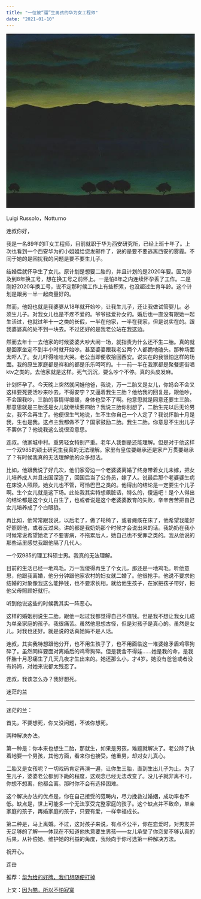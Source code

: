 ```yaml
---
title: "一位被“逼”生男孩的华为女工程师"
date: "2021-01-10"
---
```


![连岳文章](images/连岳文章picture-9.jpg)

  

Luigi Russolo，Notturno

  

连叔你好，

  

我是一名89年的IT女工程师，目前就职于华为西安研究所，已经上班十年了。上次也看到一个西安华为的小姐姐给您发邮件了，说的是要不要逃离西安的雾霾。不同于她的是困扰我的问题是要不要生儿子。

  

结婚后就怀孕生了女儿。原计划是想要二胎的，并且计划的是2020年要。因为涉及到8年换工号，想在换工号之前怀上。一是怕8年之内连续怀孕丢了工作。二是刚好2020年换工号，说不定那时候工作上有些积累，也没超过生育年龄。这个计划是跟另一半一起商量好的。

  

然而，他妈也就是我婆婆从18年就开始吵，让我生儿子，还让我做试管婴儿。必须生儿子。对我女儿也是不疼不爱的。爷爷挺爱孙女的。婚后也一直没有跟她一起生活过，也就过年十一之类的长假，一半在他家，一半在我家，但是说实在的。跟我婆婆真的处不到一块去。不过还好的是我老公站在我这边。

  

然而去年十一去他家的时候婆婆大吵大闹一场，就指责为什么还不生二胎。真的就是回家坐定不到半小时就开始吵。甚至婆婆跟我老公两个人都跪地磕头。那种场面太吓人了。女儿吓得哇哇大哭。老公当即便收拾回西安。说实在的我很怕这样的场面。我的原生家庭都是祥和的都是乐乐呵呵的。十一前一半在我家都是聚餐逛街唱ktv之类的。去他家就是这样。死气沉沉，要么吵个不停。真的头皮发麻。

  

计划怀孕了。今天晚上突然就问娃他爸，我说，万一二胎又是女儿，你妈会不会又这样要死要活吵来吵去，不得安宁？又逼着我生三胎？他给我的回复是，跟他吵，不会跟我吵，三胎的事情得缓缓，身体也受不了啊。他意思就是同意还要生三胎。那意思就是三胎还是女儿就继续要四胎？我说三胎你别想了，二胎生完以后无论男女，我不会再生了。他便很生气地说，生不生你自己一个人定了？我说怀胎十月是我，生也是我。这点主我都做不了？国家鼓励二胎。我生二胎。你意思不生出儿子不罢休了？他说我这么说很没意思。

  

连叔。他家城中村。重男轻女特别严重。老年人我倒是还能理解。但是对于他这样一个双985的硕士研究生我真的无法理解。家里有皇位要继承还是家产万贯要继承了？有时候我真的无法理解他的众多想法。

  

比如，他跟我说了好几次，他们家旁边一个老婆婆离婚了终身带着女儿未嫁，把女儿培养成人并且出国深造了，回国后当了公务员，嫁了人。说最后那个老婆婆生病在床没人照顾，她女儿也不管，可怜巴巴之类的。他得出的结论是一定要生个儿子啊。生个女儿就是这下场。此处我其实特想飙脏话，特么的，傻逼吧！是个人得出的结论都是这个女儿白生了，也或者说是这个老婆婆教育的失败，辛辛苦苦把自己女儿培养成了个白眼狼。

  

再比如，他常常跟我说，以后老了，做了轮椅了，或者瘫痪在床了，他希望我能好好照顾他，或者反过来。讲的都是我奶奶那个时候才会说出来的话。我奶奶在我小时候常说希望她老了不要害病，不拖累后人，她自己也不受罪之类的。我从他说的那些话里感觉我跟他隔了几代人。

  

一个双985的理工科硕士男。我真的无法理解。

  

目前的生活已经一地鸡毛。万一我傻得再生了个女儿，那还是一地鸡毛。听他意思，他跟我离婚，他分分钟跟他家农村的妇女就二婚了。他很抢手。他说不要求他结婚的对象像我这么能挣钱，也不要求长相。就给他生孩子，在家把孩子带好，把他父母照顾好就行。

  

听到他说这些的时候我其实一阵恶心。

  

这样的婚姻别说生二胎，跟他一起过我都觉得自己不值钱。但是我不想让我女儿成为单亲家庭的孩子。我很痛苦。虽然他思想古怪，但是对孩子是真心的。虽然是女儿。对我也还好。就是说的话真她妈不是人话。

  

连叔，其实我特想跟他分开，也不用生孩子了，也不用面临这一堆婆媳矛盾鸡零狗碎了。虽然同样要面对离婚后的鸡零狗碎。但是我舍不得娃……她是我的命，是我怀胎十月忍痛生了几天几夜才生出来的。她还那么小，才4岁。她没有爸爸或者没有妈妈，对她来说都太残忍了。

  

连叔，我该怎么办？我好想死。

  

迷茫的兰

  

* * *

  

迷茫的兰：

  

首先，不要想死，你又没问题，不该你想死。

  

两种解决办法。

  

第一种是：你本来也想生二胎，那就生，如果是男孩，难题就解决了。老公除了执着地要一个男孩，其他方面，看来你也接受。他重男，却对女儿真心。

  

二胎又是女孩呢？一切戏码肯定再演一遍，让你生三胎，直到生出儿子为止。为了生儿子，婆婆老公都到下跪的程度，这观念已经无法改变了。没儿子就非离不可，你想不想离，他都会离。那时你不会有选择困难。

  

这个解决办法的优点是，你在自己接受的范畴内，尽力挽救过婚姻，成功率也不低。缺点是，世上可能多一个无法享受完整家庭的孩子。这个缺点并不致命，单亲家庭的孩子，再婚家庭的孩子，只要有爱，一样幸福成长。

  

第二种是，马上离婚。不过，这对孩子来说，有点不公平，你在恋爱时，对男友并无足够的了解——体现在不知道他执意要生男孩——女儿承受了你恋爱不够认真的后果，从补偿她、维护她的利益的角度，我倾向于你可选第一种解决方法。

  

祝开心。

  

连岳

  

推荐：[华为给的好牌，我们想随便打掉](http://mp.weixin.qq.com/s?__biz=MjM5NDU0Mjk2MQ==&mid=2651661977&idx=1&sn=7c144ff58bea066bafb0155b7d2a6b94&chksm=bd7fa2878a082b91427db60974e07a6fe09af9c1b3f2e0e6d575ca4b15e516182691653364ae&scene=21#wechat_redirect)  

上文：[因为酷，所以不怕寂寞](http://mp.weixin.qq.com/s?__biz=MjM5NDU0Mjk2MQ==&mid=2651672894&idx=1&sn=6b7f89022cf49367f7222b44e491cf28&chksm=bd7fd5208a085c36db142d50839ee1d66b0ddd4b26067af7d723fa231200549bb044d5cb8927&scene=21#wechat_redirect)
